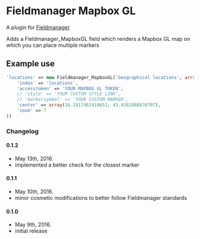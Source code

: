 # Fieldmanager Mapbox GL

A plugin for [Fieldmanager](https://github.com/alleyinteractive/wordpress-fieldmanager)

Adds a Fieldmanager_MapboxGL field which renders a Mapbox GL map on which you can place multiple markers

## Example use

```php
'locations' => new Fieldmanager_MapboxGL('Geographical locations', array(
	'index' => 'locations',
	'accesstoken' => 'YOUR MAPBOX GL TOKEN',
	// 'style' => 'YOUR CUSTOM STYLE LINK',
	// 'markersymbol' => 'YOUR CUSTOM MARKER',
	'center' => array(16.2917462418651, 43.4381888676707),
	'zoom' => 7
))
```

### Changelog

#### 0.1.2
* May 13th, 2016.
* implemented a better check for the closest marker

#### 0.1.1
* May 10th, 2016.
* minor cosmetic modifications to better follow Fieldmanager standards

#### 0.1.0
* May 9th, 2016.
* initial release

